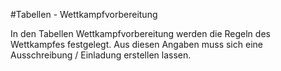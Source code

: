 #Tabellen - Wettkampfvorbereitung

In den Tabellen Wettkampfvorbereitung werden die Regeln des Wettkampfes festgelegt. Aus diesen Angaben muss sich eine Ausschreibung / Einladung erstellen lassen.
